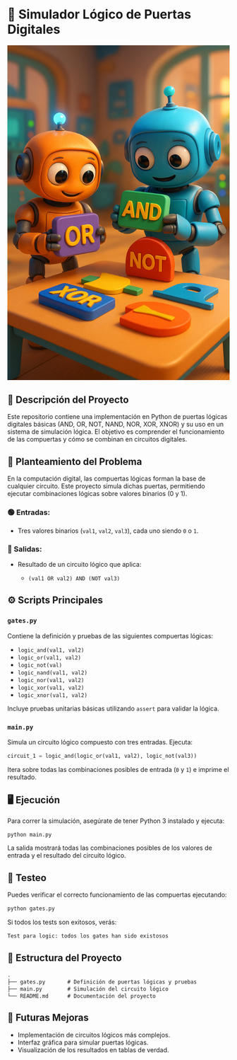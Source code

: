 # 🔌 Simulador Lógico de Puertas Digitales

![logic-gates](logic-gates.png)

## 📘 Descripción del Proyecto

Este repositorio contiene una implementación en Python de puertas lógicas digitales básicas (AND, OR, NOT, NAND, NOR, XOR, XNOR) y su uso en un sistema de simulación lógica. El objetivo es comprender el funcionamiento de las compuertas y cómo se combinan en circuitos digitales.

## 🧠 Planteamiento del Problema

En la computación digital, las compuertas lógicas forman la base de cualquier circuito. Este proyecto simula dichas puertas, permitiendo ejecutar combinaciones lógicas sobre valores binarios (0 y 1).

### 🟢 Entradas:

* Tres valores binarios (`val1`, `val2`, `val3`), cada uno siendo `0` o `1`.

### 🔴 Salidas:

* Resultado de un circuito lógico que aplica:

  * `(val1 OR val2) AND (NOT val3)`

## ⚙️ Scripts Principales

### `gates.py`

Contiene la definición y pruebas de las siguientes compuertas lógicas:

* `logic_and(val1, val2)`
* `logic_or(val1, val2)`
* `logic_not(val)`
* `logic_nand(val1, val2)`
* `logic_nor(val1, val2)`
* `logic_xor(val1, val2)`
* `logic_xnor(val1, val2)`

Incluye pruebas unitarias básicas utilizando `assert` para validar la lógica.

### `main.py`

Simula un circuito lógico compuesto con tres entradas. Ejecuta:

```python
circuit_1 = logic_and(logic_or(val1, val2), logic_not(val3))
```

Itera sobre todas las combinaciones posibles de entrada (`0` y `1`) e imprime el resultado.

## 🖥️ Ejecución

Para correr la simulación, asegúrate de tener Python 3 instalado y ejecuta:

```bash
python main.py
```

La salida mostrará todas las combinaciones posibles de los valores de entrada y el resultado del circuito lógico.

## 🧪 Testeo

Puedes verificar el correcto funcionamiento de las compuertas ejecutando:

```bash
python gates.py
```

Si todos los tests son exitosos, verás:

```
Test para logic: todos los gates han sido existosos
```

## 📂 Estructura del Proyecto

```
.
├── gates.py       # Definición de puertas lógicas y pruebas
├── main.py        # Simulación del circuito lógico
└── README.md      # Documentación del proyecto
```

## 🚀 Futuras Mejoras

* Implementación de circuitos lógicos más complejos.
* Interfaz gráfica para simular puertas lógicas.
* Visualización de los resultados en tablas de verdad.
